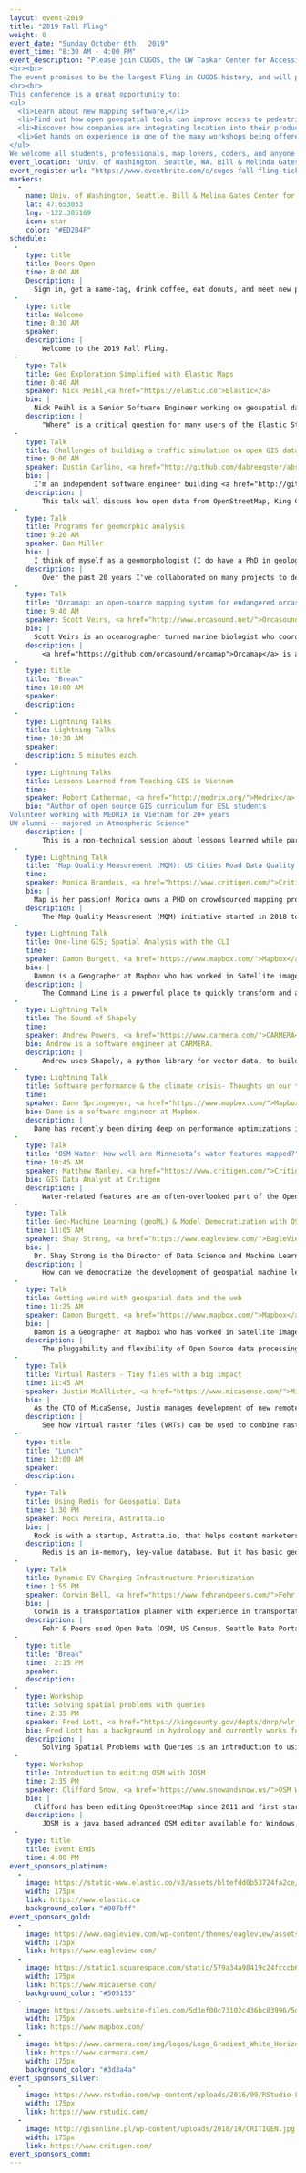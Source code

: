 ```yaml
---
layout: event-2019
title: "2019 Fall Fling"
weight: 0
event_date: "Sunday October 6th,  2019"
event_time: "8:30 AM - 4:00 PM"
event_description: "Please join CUGOS, the UW Taskar Center for Accessible Technology and local OpenStreetMap community for an exciting one-day meeting on Pedestrian/Bike/Transit Access, Open Source Geospatial tools, data, and Social Justice in and beyond the Puget Sound region.
<br><br>
The event promises to be the largest Fling in CUGOS history, and will provide unprecedented opportunities for open geospatial software and open data collaboration. The Fall Fling is designed for anyone with an interest in maps, open source software, or open data.
<br><br>
This conference is a great opportunity to:
<ul>
  <li>Learn about new mapping software,</li>
  <li>Find out how open geospatial tools can improve access to pedestrian navigation, for all people including people with disabilities.</li>
  <li>Discover how companies are integrating location into their products, and</li>
  <li>Get hands on experience in one of the many workshops being offered.</li>
</ul>
We welcome all students, professionals, map lovers, coders, and anyone with a passion for learning about spatial information."
event_location: "Univ. of Washington, Seattle, WA. Bill & Melinda Gates Center for CS & Engineering(CSE2)"
event_register-url: "https://www.eventbrite.com/e/cugos-fall-fling-tickets-71012136211"
markers:
  -
    name: Univ. of Washington, Seattle. Bill & Melina Gates Center for CS & Engineering(CSE2)
    lat: 47.653033
    lng: -122.305169
    icon: star
    color: "#ED2B4F"
schedule:
 -
    type: title
    title: Doors Open
    time: 8:00 AM
    Description: |
      Sign in, get a name-tag, drink coffee, eat donuts, and meet new people.
 -
    type: title
    title: Welcome
    time: 8:30 AM
    speaker:
    description: |
        Welcome to the 2019 Fall Fling.
 -
    type: Talk
    title: Geo Exploration Simplified with Elastic Maps
    time: 8:40 AM
    speaker: Nick Peihl,<a href="https://elastic.co">Elastic</a>
    bio: |
      Nick Peihl is a Senior Software Engineer working on geospatial data and visualizations for Elastic. Prior to joining Elastic, Nick created problems and then developed geospatial solutions for public sector agencies.
    description: |
        "Where" is a critical question for many users of the Elastic Stack. Whether you're protecting your network from attackers, investigating slow application response times in specific locations, or simply hailing a ride home, geo data — and search — play an important role. Discover how Elastic builds on and contributes to open source geospatial software and open data.
 -
    type: Talk
    title: Challenges of building a traffic simulation on open GIS data
    time: 9:00 AM
    speaker: Dustin Carlino, <a href="http://github.com/dabreegster/abstreet">Project A/B Street</a>
    bio: |
      I'm an independent software engineer building <a href="http://github.com/dabreegster/abstreet">A/B Street</a>, a traffic simulation game aiming to empower Seattlites with the ability to explore how small changes to road infrastructure could improve their commute. I've previously wrangled OpenStreetMap data at university for an autonomous vehicles simulator.
    description: |
        This talk will discuss how open data from OpenStreetMap, King County GIS, and Puget Sound Regional Council can be used to build a highly detailed model of Seattle for simulating cars, pedestrians, cyclists, and transit. We'll cover challenges such as how map boundaries affect parking for multi-modal trips, inferring traffic signal policies, interpreting turn and lane restrictions from OpenStreetMap, and handling complex intersections.
 -
    type: Talk
    title: Programs for geomorphic analysis
    time: 9:20 AM
    speaker: Dan Miller
    bio: |
      I think of myself as a geomorphologist (I do have a PhD in geology), and geomorphology involves processes that span a vast range of spatial and temporal scales. To understand geomorphic processes requires thinking beyond the range of features and events observable in a lifespan. Computer simulations and analyses offer a means of posing hypotheses that one may not consider using field observations alone. Since coming to Washington in 1987, I've sought synergy using both what we can see and what we can model, first as a graduate student, then a post doc, and since 1997 working with a small nonprofit research organization and now with a small for-profit consulting firm.
    description: |
        Over the past 20 years I've collaborated on many projects to develop software for analysis of Earth's surface. This has resulted in a large library of analysis tools, all open source, and all written in Fortran. The software is used for tasks such as channel network extraction from digital elevation data, landslide hazard assessment, wetland and riparian zone delineation, aquatic habitat assessment, and analysis of sediment delivery to channel networks from road systems. It is used in the U.S., Canada, and Europe, but I have not been diligent at communicating with folks in my own back yard. I'd like to show what I've got, describe how it's used, see what might prove useful for folks working locally, and hear about other similar efforts.   
 -
    type: Talk
    title: "Orcamap: an open-source mapping system for endangered orcas"
    time: 9:40 AM
    speaker: Scott Veirs, <a href="http://www.orcasound.net/">Orcasound</a>
    bio: |
      Scott Veirs is an oceanographer turned marine biologist who coordinates the Orcasound -- an open-source project that makes it easy to listen for whales via a network of live underwater microphones (hydrophones). Dr. Veirs specializes in orca bioacoustics and is dedicated to using cutting-edge technologies to catalyze killer whale conservation. He is also chair of the marine mammal work group within the Puget Sound Ecosystem Monitoring Program where he promotes adoption of new data acquisition and mapping tools to advance science and recovery throughout the Salish Sea.
    description: |
        <a href="https://github.com/orcasound/orcamap">Orcamap</a> is an open-source mapping system that enables sighting and acoustic network coordinators to input, vet, and visualize observed locations of endangered southern resident killer whales in real-time. The front end is a Node.js site using Mapbox. The back end and vetting mechanism is a shared Google spreadsheet. We will demonstrate how the app works, discuss future features and end-users, and articulate a vision for linking the system to an emerging framework for sharing spatial data across the Salish Sea bridging historic disconnections between U.S. and Canadian databases.
 -
    type: title
    title: "Break"
    time: 10:00 AM
    speaker:
    description:
 -
    type: Lightning Talks
    title: Lightning Talks
    time: 10:20 AM
    speaker:
    description: 5 minutes each.
 -
    type: Lightning Talks
    title: Lessons Learned from Teaching GIS in Vietnam
    time:
    speaker: Robert Catherman, <a href="http://medrix.org/">Medrix</a>
    bio: "Author of open source GIS curriculum for ESL students
Volunteer working with MEDRIX in Vietnam for 20+ years
UW alumni -- majored in Atmospheric Science"
    description: |
        This is a non-technical session about lessons learned while partnering with a university in Vietnam to teach GIS for students who speak English as a second language. These lessons learned generally apply to teaching GIS in many other cross-cultural situations. This will be a non-technical talk but hopefully helpful to anyone considering teaching or mentoring GIS learners.
 -
    type: Lightning Talk
    title: "Map Quality Measurement (MQM): US Cities Road Data Quality on OpenStreetMap"
    time:
    speaker: Monica Brandeis, <a href="https://www.critigen.com/">Critigen</a>
    bio: |
      Map is her passion! Monica owns a PHD on crowdsourced mapping projects after many years experiences in GIS and Remote Sensing fields. She believes map should be made and used by everyone. As a senior data analyst, she dedicated a lot of her time on big pictures and finding directions to enhance map quality from different angles so more and more users can be benefit from it.
    description: |
        The Map Quality Measurement (MQM) initiative started in 2018 to establish a standard methodology and metric to evaluate OpenStreetMap(OSM) road quality and prioritize map error hotspots in the United States. MQM applies the open source ‘atlas checks’ to OSM road data in 51 selected cities in the U.S., ranks them based on the results, and creates vector grid layers to show the map quality in each city. The map quality can be weighted by social-economic metrics (population density and car ownership) to re-prioritize map error hot spots. We also created a web app to demonstrate the analysis results and allow further user interaction. We used open-sourced data and software to create this project.
 -
    type: Lightning Talk
    title: One-line GIS; Spatial Analysis with the CLI
    time:
    speaker: Damon Burgett, <a href="https://www.mapbox.com/">Mapbox</a>
    bio: |
      Damon is a Geographer at Mapbox who has worked in Satellite imagery, geospatial data processing, user facing APIs, and creative frontend client applications.
    description: |
        The Command Line is a powerful place to quickly transform and analyze Geospatial data. We'll blaze through using open source tools like fiona, rasterio, and mercantile to work with data on the command line.
 -
    type: Lightning Talk
    title: The Sound of Shapely
    time:
    speaker: Andrew Powers, <a href="https://www.carmera.com/">CARMERA</a>
    bio: Andrew is a software engineer at CARMERA.
    description: |
        Andrew uses Shapely, a python library for vector data, to build high definition maps at CARMERA. In this talk, he’ll take you on a tour of his favorite features and illustrate how the library is integral to buildings maps for autonomous vehicles.
 -
    type: Lightning Talk
    title: Software performance & the climate crisis- Thoughts on our thirst for speed and oil
    time:
    speaker: Dane Springmeyer, <a href="https://www.mapbox.com/">Mapbox</a>
    bio: Dane is a software engineer at Mapbox.
    description: |
      Dane has recently been diving deep on performance optimizations in his work at Mapbox and spending evenings learning about energy efficiency as he renovates an old home. This talk will explore his lingering questions about how to live ethically as our climate warms and what this means for how we optimize software.
 -
    type: Talk
    title: "OSM Water: How well are Minnesota’s water features mapped?"
    time: 10:45 AM
    speaker: Matthew Manley, <a href="https://www.critigen.com/">Critigen</a>
    bio: GIS Data Analyst at Critigen
    description: |
        Water-related features are an often-overlooked part of the OpenStreetMap model. These features help create the natural context for the map and add important reference information. In Minnesota, a large proportion of these features are derived from bulk imports of data from the United States Geological Survey (USGS) National Hydrography Dataset (NHD). Our project seeks to understand the degree to which OSM water data in Minnesota has “moved beyond” NHD through edits or the addition of new features derived from additional sources. This project will identify differences between OSM water features and NHD water features in the hopes of identifying how data evolves from the bulk import phase to the current state of the map. Our presentation will include a discussion of the methodology we used for data preparation and analysis, as well as our proposal for improving the quality of OSM water data in Minnesota in the future. This research will be relevant for those interested in identifying gaps in OSM data, mapping natural features, and mapping in Minnesota more generally.
 -
    type: Talk
    title: Geo-Machine Learning (geoML) & Model Democratization with OSM Data
    time: 11:05 AM
    speaker: Shay Strong, <a href="https://www.eagleview.com/">EagleView</a>
    bio: |
      Dr. Shay Strong is the Director of Data Science and Machine Learning at EagleView. She received her Ph.D in Astrophysics from the University of Texas at Austin, focused on planetary atmospheric modeling. Prior to EagleView, she worked at The Johns Hopkins University Applied Physics Lab as a Senior Scientist for both National Security and NASA spacecraft development and design. She left Johns Hopkins to be a part of a small D.C.-based startup called OmniEarth, focused on machine learning from aerial and satellite imagery. There she developed a system to evaluate residential water usage, at scale in the cloud, for the desert U.S. Southwest with neural networks & deep learning. She joined EagleView as part of the successful EagleView acquisition of OmniEarth in May 2017, where she leads the machine learning data extraction of information from imagery for insurance and government applications.
    description: |
        How can we democratize the development of geospatial machine learning models, lower the barrier to entry for students and practitioners in this space, and obliterate the ‘practice’ of geospatial platform commercialization? Leveraging OSM vector data and cloud compute, through such programs such as the University of Washington’s GeoHackweek, we are able to further the removal of the knowledge barrier for scaling ML applications and flood a commercialized marketplace with models leverage-able by a broader community.
 -
    type: Talk
    title: Getting weird with geospatial data and the web
    time: 11:25 AM
    speaker: Damon Burgett, <a href="https://www.mapbox.com/">Mapbox</a>
    bio: |
      Damon is a Geographer at Mapbox who has worked in Satellite imagery, geospatial data processing, user facing APIs, and creative frontend client applications.
    description: |
        The pluggability and flexibility of Open Source data processing and visualization tools enable left-field "misuse cases" for geospatial data. These "misuses" have led to a number of both fantastically frivolous AND incredibly useful projects. This presentation will explore some of my successful and failed experiments in creatively getting weird, including: Encoding elevation data into pictures - Post-punk elevation visualization (Joy Division elevation maps) - Visualizing when we'll be underwater - Animating weather data - Tiling non-geospatial data - Encoding data into efficiently striking formats.
 -
    type: Talk
    title: Virtual Rasters - Tiny files with a big impact
    time: 11:45 AM
    speaker: Justin McAllister, <a href="https://www.micasense.com/">MicaSense</a>
    bio: |
      As the CTO of MicaSense, Justin manages development of new remote sensing technologies and works with customers to find new value in their data. With 15 years experience in the drone industry and 5 years in the remote sensing community, Justin enjoys combining hardware and software to get the the real point: finding the information buried in troves of remote sensing data.
    description: |
        See how virtual raster files (VRTs) can be used to combine raster data and perform complex raster math in using built in Python code. Save time and hard drive space by defining your derived rasters programmatically instead of manually using a raster calculator on every file.
 -
    type: title
    title: "Lunch"
    time: 12:00 AM
    speaker:
    description:
 -
    type: Talk
    title: Using Redis for Geospatial Data
    time: 1:30 PM
    speaker: Rock Pereira, Astratta.io
    bio: |
      Rock is with a startup, Astratta.io, that helps content marketers create video abstracts. They use a PostgreSQL / Redis hybrid for long-term storage / caching of edits. He regularly attends MaptimeSEA. He used the AIS data in a study of collision avoidance at sea. At the City of Seattle Hackathon, his team used Census Tract data and OSRM to study access to Social Services in Seattle.
    description: |
        Redis is an in-memory, key-value database. But it has basic geospatial functions that make it useful for building real-time, location-based apps. This talk is an introduction to Redis, when to use it, and its limitations. In the demo we'll work with AIS data, for the locations of sea vessels.
 -
    type: Talk
    title: Dynamic EV Charging Infrastructure Prioritization
    time: 1:55 PM
    speaker: Corwin Bell, <a href="https://www.fehrandpeers.com/">Fehr & Peers</a>
    bio: |
      Corwin is a transportation planner with experience in transportation equity, shared mobility, transit planning, traffic operations, travel demand forecasting, and benefit cost analysis. Prior to joining Fehr & Peers, Corwin was a staff researcher at UC Berkeley’s Transportation Sustainability Research Center (TSRC), where he managed projects on transportation equity, smart cities, and shared mobility.
    description: |
        Fehr & Peers used Open Data (OSM, US Census, Seattle Data Portal) and open source tools (Python) as well as ArcGIS to develop an Electric Vehicle Supply Equipment (EVSE) prioritization tool for the Seattle Department of Transportation (SDOT). This tool was a key input for SDOT's “EVSE Roadmap” to provide improved connections to public transit via electrically-powered shared mobility services such as car share and ride-hail services. This EVSE Roadmap outlines an initial regional strategy for Seattle to test an innovative method to increase EV adoption in shared mobility services.
 -
    type: title
    title: "Break"
    time:  2:15 PM
    speaker:
    description:
 -
    type: Workshop
    title: Solving spatial problems with queries
    time: 2:35 PM
    speaker: Fred Lott, <a href="https://kingcounty.gov/depts/dnrp/wlr.aspx">King County WLRD</a>
    bio: Fred Lott has a background in hydrology and currently works for King County.
    description: |
        Solving Spatial Problems with Queries is an introduction to using SQL with spatial extensions to create reports, summarize data, and explore spatial relationships. We will use QGIS 3.8 to conduct SQL queries on tabular and spatial data. This workshop will focus on Spatialite, but the concepts are applicable to PostGIS and to some extent, MySQL and SQL Server. Please bring your laptop with QGIS 3.8 installed. Some familiarity with SQL, QGIS, and spatial concepts will come in handy, but beginners are welcome.
 -
    type: Workshop
    title: Introduction to editing OSM with JOSM
    time: 2:35 PM
    speaker: Clifford Snow, <a href="https://www.snowandsnow.us/">OSM Washington</a>
    bio: |
      Clifford has been editing OpenStreetMap since 2011 and first started using JOSM seriously when importing buildings and addresses in Seattle over six years ago.
    description: |
        JOSM is a java based advanced OSM editor available for Windows, Mac and Linux. This is a guided session on how to become a power user using JOSM to edit OpenStreetMap. This session will cover plugins, map paint styles, relations, filters and more. Before attending this workshop, please install <a href="https://josm.openstreetmap.de">JOSM</a> on your laptop.
 -
    type: title
    title: Event Ends
    time: 4:00 PM
event_sponsors_platinum:
  -
    image: https://static-www.elastic.co/v3/assets/bltefdd0b53724fa2ce/blt953f74da22884857/5d02ca0a4234d7fc42c505bf/elastic-logo-reverse.svg
    width: 175px
    link: https://www.elastic.co
    background_color: "#007bff"
event_sponsors_gold:
  -
    image: https://www.eagleview.com/wp-content/themes/eagleview/assets/svg/svgs/eagleview_logo-color.svg
    width: 175px
    link: https://www.eagleview.com/
  -
    image: https://static1.squarespace.com/static/579a34a98419c24fcccb6be1/t/57a3f243893fc0b30a4779aa/1569014775149/?format=1500w
    width: 175px
    link: https://www.micasense.com/
    background_color: "#505153"
  -
    image: https://assets.website-files.com/5d3ef00c73102c436bc83996/5d3ef00c73102c1f23c83a2a_logo-reversed-p-800.png
    width: 175px
    link: https://www.mapbox.com/
  -
    image: https://www.carmera.com/img/logos/Logo_Gradient_White_Horizontal.png
    link: https://www.carmera.com/
    width: 175px
    background_color: "#3d3a4a"
event_sponsors_silver:
  -
    image: https://www.rstudio.com/wp-content/uploads/2016/09/RStudio-Logo-Blue-Gray-250.png
    width: 175px
    link: https://www.rstudio.com/
  -
    image: http://gisonline.pl/wp-content/uploads/2018/10/CRITIGEN.jpg
    width: 175px
    link: https://www.critigen.com/
event_sponsors_comm:
---
```

